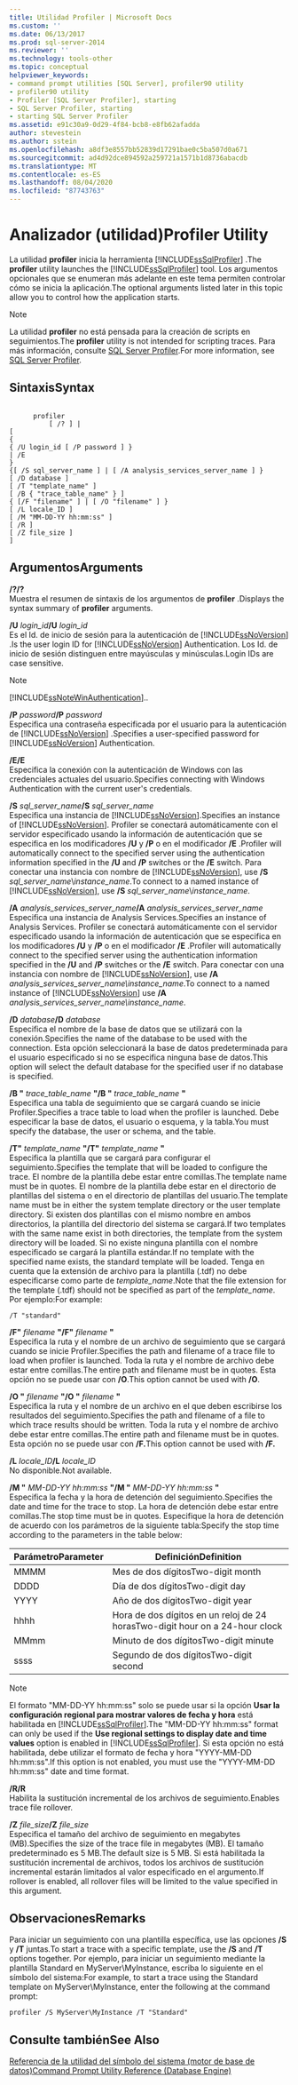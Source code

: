 ```yaml
---
title: Utilidad Profiler | Microsoft Docs
ms.custom: ''
ms.date: 06/13/2017
ms.prod: sql-server-2014
ms.reviewer: ''
ms.technology: tools-other
ms.topic: conceptual
helpviewer_keywords:
- command prompt utilities [SQL Server], profiler90 utility
- profiler90 utility
- Profiler [SQL Server Profiler], starting
- SQL Server Profiler, starting
- starting SQL Server Profiler
ms.assetid: e91c30a9-0d29-4f84-bcb8-e8fb62afadda
author: stevestein
ms.author: sstein
ms.openlocfilehash: a8df3e8557bb52839d17291bae0c5ba507d0a671
ms.sourcegitcommit: ad4d92dce894592a259721a1571b1d8736abacdb
ms.translationtype: MT
ms.contentlocale: es-ES
ms.lasthandoff: 08/04/2020
ms.locfileid: "87743763"
---
```

# <a name="profiler-utility"></a><span data-ttu-id="9198c-102">Analizador (utilidad)</span><span class="sxs-lookup"><span data-stu-id="9198c-102">Profiler Utility</span></span>
  <span data-ttu-id="9198c-103">La utilidad **profiler** inicia la herramienta [!INCLUDE[ssSqlProfiler](../includes/sssqlprofiler-md.md)] .</span><span class="sxs-lookup"><span data-stu-id="9198c-103">The **profiler** utility launches the [!INCLUDE[ssSqlProfiler](../includes/sssqlprofiler-md.md)] tool.</span></span> <span data-ttu-id="9198c-104">Los argumentos opcionales que se enumeran más adelante en este tema permiten controlar cómo se inicia la aplicación.</span><span class="sxs-lookup"><span data-stu-id="9198c-104">The optional arguments listed later in this topic allow you to control how the application starts.</span></span>  
  
> [!NOTE]  
>  <span data-ttu-id="9198c-105">La utilidad **profiler** no está pensada para la creación de scripts en seguimientos.</span><span class="sxs-lookup"><span data-stu-id="9198c-105">The **profiler** utility is not intended for scripting traces.</span></span> <span data-ttu-id="9198c-106">Para más información, consulte [SQL Server Profiler](sql-server-profiler/sql-server-profiler.md).</span><span class="sxs-lookup"><span data-stu-id="9198c-106">For more information, see [SQL Server Profiler](sql-server-profiler/sql-server-profiler.md).</span></span>  
  
## <a name="syntax"></a><span data-ttu-id="9198c-107">Sintaxis</span><span class="sxs-lookup"><span data-stu-id="9198c-107">Syntax</span></span>  
  
```  
  
      profiler  
          [ /? ] |  
[  
{  
{ /U login_id [ /P password ] }  
| /E  
}  
{[ /S sql_server_name ] | [ /A analysis_services_server_name ] }  
[ /D database ]  
[ /T "template_name" ]  
[ /B { "trace_table_name" } ]  
{ [/F "filename" ] | [ /O "filename" ] }  
[ /L locale_ID ]  
[ /M "MM-DD-YY hh:mm:ss" ]  
[ /R ]  
[ /Z file_size ]  
]  
```  
  
## <a name="arguments"></a><span data-ttu-id="9198c-108">Argumentos</span><span class="sxs-lookup"><span data-stu-id="9198c-108">Arguments</span></span>  
 <span data-ttu-id="9198c-109">**/?**</span><span class="sxs-lookup"><span data-stu-id="9198c-109">**/?**</span></span>  
 <span data-ttu-id="9198c-110">Muestra el resumen de sintaxis de los argumentos de **profiler** .</span><span class="sxs-lookup"><span data-stu-id="9198c-110">Displays the syntax summary of **profiler** arguments.</span></span>  
  
 <span data-ttu-id="9198c-111">**/U** *login_id*</span><span class="sxs-lookup"><span data-stu-id="9198c-111">**/U** *login_id*</span></span>  
 <span data-ttu-id="9198c-112">Es el Id. de inicio de sesión para la autenticación de [!INCLUDE[ssNoVersion](../includes/ssnoversion-md.md)] .</span><span class="sxs-lookup"><span data-stu-id="9198c-112">Is the user login ID for [!INCLUDE[ssNoVersion](../includes/ssnoversion-md.md)] Authentication.</span></span> <span data-ttu-id="9198c-113">Los Id. de inicio de sesión distinguen entre mayúsculas y minúsculas.</span><span class="sxs-lookup"><span data-stu-id="9198c-113">Login IDs are case sensitive.</span></span>  
  
> [!NOTE]  
>  [!INCLUDE[ssNoteWinAuthentication](../includes/ssnotewinauthentication-md.md)]<span data-ttu-id="9198c-114">.</span><span class="sxs-lookup"><span data-stu-id="9198c-114">.</span></span>  
  
 <span data-ttu-id="9198c-115">**/P** *password*</span><span class="sxs-lookup"><span data-stu-id="9198c-115">**/P** *password*</span></span>  
 <span data-ttu-id="9198c-116">Especifica una contraseña especificada por el usuario para la autenticación de [!INCLUDE[ssNoVersion](../includes/ssnoversion-md.md)] .</span><span class="sxs-lookup"><span data-stu-id="9198c-116">Specifies a user-specified password for [!INCLUDE[ssNoVersion](../includes/ssnoversion-md.md)] Authentication.</span></span>  
  
 <span data-ttu-id="9198c-117">**/E**</span><span class="sxs-lookup"><span data-stu-id="9198c-117">**/E**</span></span>  
 <span data-ttu-id="9198c-118">Especifica la conexión con la autenticación de Windows con las credenciales actuales del usuario.</span><span class="sxs-lookup"><span data-stu-id="9198c-118">Specifies connecting with Windows Authentication with the current user's credentials.</span></span>  
  
 <span data-ttu-id="9198c-119">**/S**  *sql_server_name*</span><span class="sxs-lookup"><span data-stu-id="9198c-119">**/S**  *sql_server_name*</span></span>  
 <span data-ttu-id="9198c-120">Especifica una instancia de [!INCLUDE[ssNoVersion](../includes/ssnoversion-md.md)].</span><span class="sxs-lookup"><span data-stu-id="9198c-120">Specifies an instance of [!INCLUDE[ssNoVersion](../includes/ssnoversion-md.md)].</span></span> <span data-ttu-id="9198c-121">Profiler se conectará automáticamente con el servidor especificado usando la información de autenticación que se especifica en los modificadores **/U** y **/P** o en el modificador **/E** .</span><span class="sxs-lookup"><span data-stu-id="9198c-121">Profiler will automatically connect to the specified server using the authentication information specified in the **/U** and **/P** switches or the **/E** switch.</span></span> <span data-ttu-id="9198c-122">Para conectar una instancia con nombre de [!INCLUDE[ssNoVersion](../includes/ssnoversion-md.md)], use **/S** *sql_server_name*\\*instance_name*.</span><span class="sxs-lookup"><span data-stu-id="9198c-122">To connect to a named instance of [!INCLUDE[ssNoVersion](../includes/ssnoversion-md.md)], use **/S** *sql_server_name*\\*instance_name*.</span></span>  
  
 <span data-ttu-id="9198c-123">**/A**  *analysis_services_server_name*</span><span class="sxs-lookup"><span data-stu-id="9198c-123">**/A**  *analysis_services_server_name*</span></span>  
 <span data-ttu-id="9198c-124">Especifica una instancia de Analysis Services.</span><span class="sxs-lookup"><span data-stu-id="9198c-124">Specifies an instance of Analysis Services.</span></span> <span data-ttu-id="9198c-125">Profiler se conectará automáticamente con el servidor especificado usando la información de autenticación que se especifica en los modificadores **/U** y **/P** o en el modificador **/E** .</span><span class="sxs-lookup"><span data-stu-id="9198c-125">Profiler will automatically connect to the specified server using the authentication information specified in the **/U** and **/P** switches or the **/E** switch.</span></span> <span data-ttu-id="9198c-126">Para conectar con una instancia con nombre de [!INCLUDE[ssNoVersion](../includes/ssnoversion-md.md)], use **/A** *analysis_services_server_name\instance_name*.</span><span class="sxs-lookup"><span data-stu-id="9198c-126">To connect to a named instance of [!INCLUDE[ssNoVersion](../includes/ssnoversion-md.md)] use **/A** *analysis_services_server_name\instance_name*.</span></span>  
  
 <span data-ttu-id="9198c-127">**/D** *database*</span><span class="sxs-lookup"><span data-stu-id="9198c-127">**/D** *database*</span></span>  
 <span data-ttu-id="9198c-128">Especifica el nombre de la base de datos que se utilizará con la conexión.</span><span class="sxs-lookup"><span data-stu-id="9198c-128">Specifies the name of the database to be used with the connection.</span></span> <span data-ttu-id="9198c-129">Esta opción seleccionará la base de datos predeterminada para el usuario especificado si no se especifica ninguna base de datos.</span><span class="sxs-lookup"><span data-stu-id="9198c-129">This option will select the default database for the specified user if no database is specified.</span></span>  
  
 <span data-ttu-id="9198c-130">**/B "** *trace_table_name* **"**</span><span class="sxs-lookup"><span data-stu-id="9198c-130">**/B "** *trace_table_name* **"**</span></span>  
 <span data-ttu-id="9198c-131">Especifica una tabla de seguimiento que se cargará cuando se inicie Profiler.</span><span class="sxs-lookup"><span data-stu-id="9198c-131">Specifies a trace table to load when the profiler is launched.</span></span> <span data-ttu-id="9198c-132">Debe especificar la base de datos, el usuario o esquema, y la tabla.</span><span class="sxs-lookup"><span data-stu-id="9198c-132">You must specify the database, the user or schema, and the table.</span></span>  
  
 <span data-ttu-id="9198c-133">**/T"** *template_name* **"**</span><span class="sxs-lookup"><span data-stu-id="9198c-133">**/T"** *template_name* **"**</span></span>  
 <span data-ttu-id="9198c-134">Especifica la plantilla que se cargará para configurar el seguimiento.</span><span class="sxs-lookup"><span data-stu-id="9198c-134">Specifies the template that will be loaded to configure the trace.</span></span> <span data-ttu-id="9198c-135">El nombre de la plantilla debe estar entre comillas.</span><span class="sxs-lookup"><span data-stu-id="9198c-135">The template name must be in quotes.</span></span> <span data-ttu-id="9198c-136">El nombre de la plantilla debe estar en el directorio de plantillas del sistema o en el directorio de plantillas del usuario.</span><span class="sxs-lookup"><span data-stu-id="9198c-136">The template name must be in either the system template directory or the user template directory.</span></span> <span data-ttu-id="9198c-137">Si existen dos plantillas con el mismo nombre en ambos directorios, la plantilla del directorio del sistema se cargará.</span><span class="sxs-lookup"><span data-stu-id="9198c-137">If two templates with the same name exist in both directories, the template from the system directory will be loaded.</span></span> <span data-ttu-id="9198c-138">Si no existe ninguna plantilla con el nombre especificado se cargará la plantilla estándar.</span><span class="sxs-lookup"><span data-stu-id="9198c-138">If no template with the specified name exists, the standard template will be loaded.</span></span> <span data-ttu-id="9198c-139">Tenga en cuenta que la extensión de archivo para la plantilla (.tdf) no debe especificarse como parte de *template_name*.</span><span class="sxs-lookup"><span data-stu-id="9198c-139">Note that the file extension for the template (.tdf) should not be specified as part of the *template_name*.</span></span> <span data-ttu-id="9198c-140">Por ejemplo:</span><span class="sxs-lookup"><span data-stu-id="9198c-140">For example:</span></span>  
  
```  
/T "standard"  
```  
  
 <span data-ttu-id="9198c-141">**/F"** *filename* **"**</span><span class="sxs-lookup"><span data-stu-id="9198c-141">**/F"** *filename* **"**</span></span>  
 <span data-ttu-id="9198c-142">Especifica la ruta y el nombre de un archivo de seguimiento que se cargará cuando se inicie Profiler.</span><span class="sxs-lookup"><span data-stu-id="9198c-142">Specifies the path and filename of a trace file to load when profiler is launched.</span></span> <span data-ttu-id="9198c-143">Toda la ruta y el nombre de archivo debe estar entre comillas.</span><span class="sxs-lookup"><span data-stu-id="9198c-143">The entire path and filename must be in quotes.</span></span> <span data-ttu-id="9198c-144">Esta opción no se puede usar con **/O**.</span><span class="sxs-lookup"><span data-stu-id="9198c-144">This option cannot be used with **/O**.</span></span>  
  
 <span data-ttu-id="9198c-145">**/O "** *filename*  **"**</span><span class="sxs-lookup"><span data-stu-id="9198c-145">**/O "** *filename*  **"**</span></span>  
 <span data-ttu-id="9198c-146">Especifica la ruta y el nombre de un archivo en el que deben escribirse los resultados del seguimiento.</span><span class="sxs-lookup"><span data-stu-id="9198c-146">Specifies the path and filename of a file to which trace results should be written.</span></span> <span data-ttu-id="9198c-147">Toda la ruta y el nombre de archivo debe estar entre comillas.</span><span class="sxs-lookup"><span data-stu-id="9198c-147">The entire path and filename must be in quotes.</span></span> <span data-ttu-id="9198c-148">Esta opción no se puede usar con **/F.**</span><span class="sxs-lookup"><span data-stu-id="9198c-148">This option cannot be used with **/F.**</span></span>  
  
 <span data-ttu-id="9198c-149">**/L** *locale_ID*</span><span class="sxs-lookup"><span data-stu-id="9198c-149">**/L** *locale_ID*</span></span>  
 <span data-ttu-id="9198c-150">No disponible.</span><span class="sxs-lookup"><span data-stu-id="9198c-150">Not available.</span></span>  
  
 <span data-ttu-id="9198c-151">**/M "** *MM-DD-YY hh:mm:ss* **"**</span><span class="sxs-lookup"><span data-stu-id="9198c-151">**/M "** *MM-DD-YY hh:mm:ss* **"**</span></span>  
 <span data-ttu-id="9198c-152">Especifica la fecha y la hora de detención del seguimiento.</span><span class="sxs-lookup"><span data-stu-id="9198c-152">Specifies the date and time for the trace to stop.</span></span> <span data-ttu-id="9198c-153">La hora de detención debe estar entre comillas.</span><span class="sxs-lookup"><span data-stu-id="9198c-153">The stop time must be in quotes.</span></span> <span data-ttu-id="9198c-154">Especifique la hora de detención de acuerdo con los parámetros de la siguiente tabla:</span><span class="sxs-lookup"><span data-stu-id="9198c-154">Specify the stop time according to the parameters in the table below:</span></span>  
  
|<span data-ttu-id="9198c-155">Parámetro</span><span class="sxs-lookup"><span data-stu-id="9198c-155">Parameter</span></span>|<span data-ttu-id="9198c-156">Definición</span><span class="sxs-lookup"><span data-stu-id="9198c-156">Definition</span></span>|  
|---------------|----------------|  
|<span data-ttu-id="9198c-157">MM</span><span class="sxs-lookup"><span data-stu-id="9198c-157">MM</span></span>|<span data-ttu-id="9198c-158">Mes de dos dígitos</span><span class="sxs-lookup"><span data-stu-id="9198c-158">Two-digit month</span></span>|  
|<span data-ttu-id="9198c-159">DD</span><span class="sxs-lookup"><span data-stu-id="9198c-159">DD</span></span>|<span data-ttu-id="9198c-160">Día de dos dígitos</span><span class="sxs-lookup"><span data-stu-id="9198c-160">Two-digit day</span></span>|  
|<span data-ttu-id="9198c-161">YY</span><span class="sxs-lookup"><span data-stu-id="9198c-161">YY</span></span>|<span data-ttu-id="9198c-162">Año de dos dígitos</span><span class="sxs-lookup"><span data-stu-id="9198c-162">Two-digit year</span></span>|  
|<span data-ttu-id="9198c-163">hh</span><span class="sxs-lookup"><span data-stu-id="9198c-163">hh</span></span>|<span data-ttu-id="9198c-164">Hora de dos dígitos en un reloj de 24 horas</span><span class="sxs-lookup"><span data-stu-id="9198c-164">Two-digit hour on a 24-hour clock</span></span>|  
|<span data-ttu-id="9198c-165">MM</span><span class="sxs-lookup"><span data-stu-id="9198c-165">mm</span></span>|<span data-ttu-id="9198c-166">Minuto de dos dígitos</span><span class="sxs-lookup"><span data-stu-id="9198c-166">Two-digit minute</span></span>|  
|<span data-ttu-id="9198c-167">ss</span><span class="sxs-lookup"><span data-stu-id="9198c-167">ss</span></span>|<span data-ttu-id="9198c-168">Segundo de dos dígitos</span><span class="sxs-lookup"><span data-stu-id="9198c-168">Two-digit second</span></span>|  
  
> [!NOTE]  
>  <span data-ttu-id="9198c-169">El formato "MM-DD-YY hh:mm:ss" solo se puede usar si la opción **Usar la configuración regional para mostrar valores de fecha y hora** está habilitada en [!INCLUDE[ssSqlProfiler](../includes/sssqlprofiler-md.md)].</span><span class="sxs-lookup"><span data-stu-id="9198c-169">The "MM-DD-YY hh:mm:ss" format can only be used if the **Use regional settings to display date and time values** option is enabled in [!INCLUDE[ssSqlProfiler](../includes/sssqlprofiler-md.md)].</span></span> <span data-ttu-id="9198c-170">Si esta opción no está habilitada, debe utilizar  el formato de fecha y hora "YYYY-MM-DD hh:mm:ss".</span><span class="sxs-lookup"><span data-stu-id="9198c-170">If this option is not enabled, you must use the "YYYY-MM-DD hh:mm:ss" date and time format.</span></span>  
  
 <span data-ttu-id="9198c-171">**/R**</span><span class="sxs-lookup"><span data-stu-id="9198c-171">**/R**</span></span>  
 <span data-ttu-id="9198c-172">Habilita la sustitución incremental de los archivos de seguimiento.</span><span class="sxs-lookup"><span data-stu-id="9198c-172">Enables trace file rollover.</span></span>  
  
 <span data-ttu-id="9198c-173">**/Z**  *file_size*</span><span class="sxs-lookup"><span data-stu-id="9198c-173">**/Z**  *file_size*</span></span>  
 <span data-ttu-id="9198c-174">Especifica el tamaño del archivo de seguimiento en megabytes (MB).</span><span class="sxs-lookup"><span data-stu-id="9198c-174">Specifies the size of the trace file in megabytes (MB).</span></span> <span data-ttu-id="9198c-175">El tamaño predeterminado es 5 MB.</span><span class="sxs-lookup"><span data-stu-id="9198c-175">The default size is 5 MB.</span></span> <span data-ttu-id="9198c-176">Si está habilitada la sustitución incremental de archivos, todos los archivos de sustitución incremental estarán limitados al valor especificado en el argumento.</span><span class="sxs-lookup"><span data-stu-id="9198c-176">If rollover is enabled, all rollover files will be limited to the value specified in this argument.</span></span>  
  
## <a name="remarks"></a><span data-ttu-id="9198c-177">Observaciones</span><span class="sxs-lookup"><span data-stu-id="9198c-177">Remarks</span></span>  
 <span data-ttu-id="9198c-178">Para iniciar un seguimiento con una plantilla específica, use las opciones **/S** y **/T** juntas.</span><span class="sxs-lookup"><span data-stu-id="9198c-178">To start a trace with a specific template, use the **/S** and **/T** options together.</span></span> <span data-ttu-id="9198c-179">Por ejemplo, para iniciar un seguimiento mediante la plantilla Standard en MyServer\MyInstance, escriba lo siguiente en el símbolo del sistema:</span><span class="sxs-lookup"><span data-stu-id="9198c-179">For example, to start a trace using the Standard template on MyServer\MyInstance, enter the following at the command prompt:</span></span>  
  
```  
profiler /S MyServer\MyInstance /T "Standard"  
```  
  
## <a name="see-also"></a><span data-ttu-id="9198c-180">Consulte también</span><span class="sxs-lookup"><span data-stu-id="9198c-180">See Also</span></span>  
 [<span data-ttu-id="9198c-181">Referencia de la utilidad del símbolo del sistema &#40;motor de base de datos&#41;</span><span class="sxs-lookup"><span data-stu-id="9198c-181">Command Prompt Utility Reference &#40;Database Engine&#41;</span></span>](command-prompt-utility-reference-database-engine.md)  
  
  
